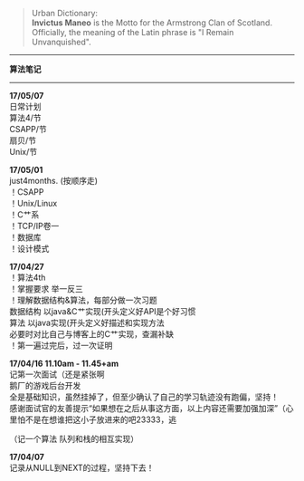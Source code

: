 >Urban Dictionary:  
>**Invictus Maneo** is the Motto for the Armstrong Clan of Scotland.  
>Officially, the meaning of the Latin phrase is "I Remain Unvanquished".  

---

**算法笔记**  

---


**17/05/07**  
日常计划  
算法4/节  
CSAPP/节  
扇贝/节  
Unix/节  

**17/05/01**  
just4months. (按顺序走)  
！CSAPP  
！Unix/Linux  
！C艹系  
！TCP/IP卷一  
！数据库  
！设计模式  

**17/04/27**  
！算法4th  
！掌握要求 举一反三  
！理解数据结构&算法，每部分做一次习题  
数据结构 以java&C艹实现(开头定义好API是个好习惯  
算法 以java实现(开头定义好描述和实现方法  
必要时对比自己与博客上的C艹实现，查漏补缺  
！第一遍过完后，过一次证明  

**17/04/16 11.10am - 11.45+am**  
记第一次面试（还是紧张啊  
鹅厂的游戏后台开发  
全是基础知识，虽然挂掉了，但至少确认了自己的学习轨迹没有跑偏，坚持！  
感谢面试官的友善提示“如果想在之后从事这方面，以上内容还需要加强加深”（心里怕不是在想谁把这小子放进来的吧23333，逃  

（记一个算法 队列和栈的相互实现）  

**17/04/07**  
记录从NULL到NEXT的过程，坚持下去！  